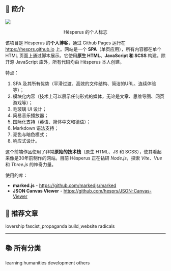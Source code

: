 ## 🎁 简介

<img src="https://img1.tucang.cc/api/image/show/6c24d2f07bf7cdc817e1dc57ecedfb23" style="object-fit: cover; aspect-ratio: 7/4;"/>
<p style="text-align: center">Hēsperus 的个人标志</p>

该项目是 Hēsperus 的**个人博客**，通过 Github Pages 运行在 https://hesprs.github.io 上。网站是一个 **SPA**（单页应用），所有内容都在单个 HTML 页面上通过脚本展示。它使用**原生 HTML、JavaScript 和 SCSS** 构建。除开源 JavaScript 库外，所有代码均由 Hēsperus 本人创建。

特点：
1. SPA 及其所有优势（平滑过渡、高效的文件结构、简洁的URL、连续体验等）；
2. 模块化内容（技术上可以展示任何形式的媒体，无论是文章、思维导图、网页游戏等）；
3. 毛玻璃 UI 设计；
4. 简易音乐播放器；
5. 国际化支持（英语、简体中文和德语）；
6. Markdown 语法支持；
7. 亮色与暗色模式；
8. 响应式设计。

这个前端作品使用了非常**原始的技术栈**（原生 HTML、JS 和 SCSS），使其看起来像是30年前制作的网站。目前 Hēsperus 正在钻研 _Node.js_，探索 _Vite_、_Vue_ 和 _Three.js_ 的神奇力量。

使用的库：
- **marked.js** - https://github.com/markedjs/marked
- **JSON Canvas Viewer** - https://github.com/hesprs/JSON-Canvas-Viewer

## 🤩 推荐文章

<div class="directory">
    <article-card>lovership</article-card>
    <article-card>fascist_propaganda</article-card>
    <article-card>build_website</article-card>
    <article-card>radicals</article-card>
</div>

---

## 📚 所有分类

<div class="directory">
    <article-card>learning</article-card>
    <article-card>humanities</article-card>
    <article-card>development</article-card>
    <article-card>others</article-card>
</div>
